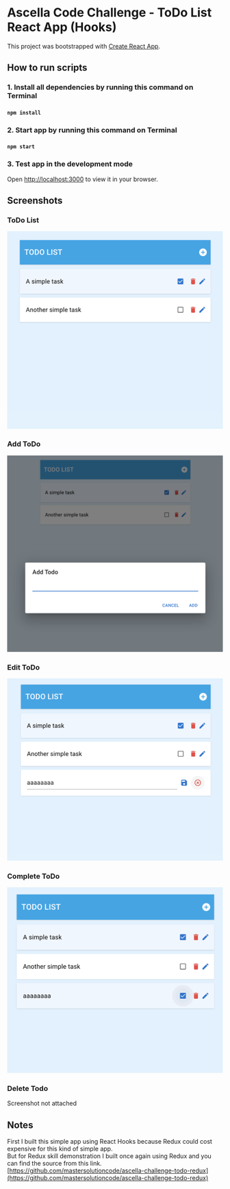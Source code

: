 # Ascella Code Challenge - ToDo List React App (Hooks)

This project was bootstrapped with [Create React App](https://github.com/facebook/create-react-app).

## How to run scripts

### 1. Install all dependencies by running this command on Terminal

#### `npm install`

### 2. Start app by running this command on Terminal

#### `npm start`

### 3. Test app in the development mode

Open [http://localhost:3000](http://localhost:3000) to view it in your browser.

## Screenshots

### ToDo List

![ToDo List](./screenshots/todo_list.png)

### Add ToDo

![Add ToDo](./screenshots/add_todo.png)

### Edit ToDo

![Edit ToDo](./screenshots/edit_todo.png)

### Complete ToDo

![Complete ToDo](./screenshots/complete_todo.png)

### Delete Todo

Screenshot not attached

## Notes

First I built this simple app using React Hooks because Redux could cost expensive for this kind of simple app.\
But for Redux skill demonstration I built once again using Redux and you can find the source from this link.\
[https://github.com/mastersolutioncode/ascella-challenge-todo-redux](https://github.com/mastersolutioncode/ascella-challenge-todo-redux)
